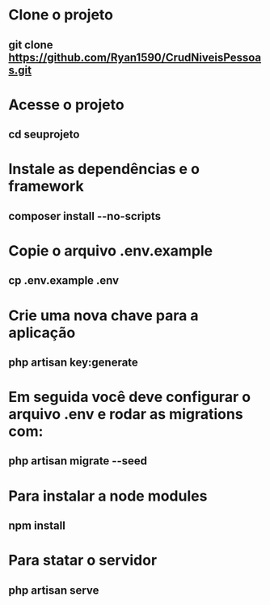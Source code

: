 # Clone o projeto
## git clone https://github.com/Ryan1590/CrudNiveisPessoas.git

# Acesse o projeto
## cd seuprojeto

# Instale as dependências e o framework
## composer install --no-scripts

# Copie o arquivo .env.example
## cp .env.example .env

# Crie uma nova chave para a aplicação
## php artisan key:generate

# Em seguida você deve configurar o arquivo .env e rodar as migrations com:
## php artisan migrate --seed

# Para instalar a node modules
## npm install

# Para statar o servidor
## php artisan serve